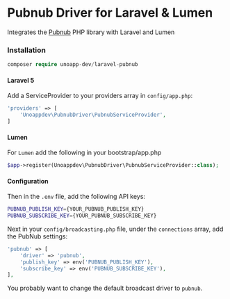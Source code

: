 Pubnub Driver for Laravel & Lumen
==============

Integrates the [Pubnub](https://github.com/pubnub/php) PHP library with Laravel and Lumen

### Installation

```php
composer require unoapp-dev/laravel-pubnub
```

#### Laravel 5

Add a ServiceProvider to your providers array in `config/app.php`:

```php
'providers' => [
    'Unoappdev\PubnubDriver\PubnubServiceProvider',
]
```

#### Lumen

For `Lumen` add the following in your bootstrap/app.php
```php
$app->register(Unoappdev\PubnubDriver\PubnubServiceProvider::class);
```

#### Configuration

Then in the `.env` file, add the following API keys:

```bash
PUBNUB_PUBLISH_KEY={YOUR_PUBNUB_PUBLISH_KEY}
PUBNUB_SUBSCRIBE_KEY={YOUR_PUBNUB_SUBSCRIBE_KEY}
```

Next in your `config/broadcasting.php` file, under the `connections` array, add the PubNub settings:

```php
'pubnub' => [
    'driver' => 'pubnub',
    'publish_key' => env('PUBNUB_PUBLISH_KEY'),
    'subscribe_key' => env('PUBNUB_SUBSCRIBE_KEY'),
],
```

You probably want to change the default broadcast driver to `pubnub`.

